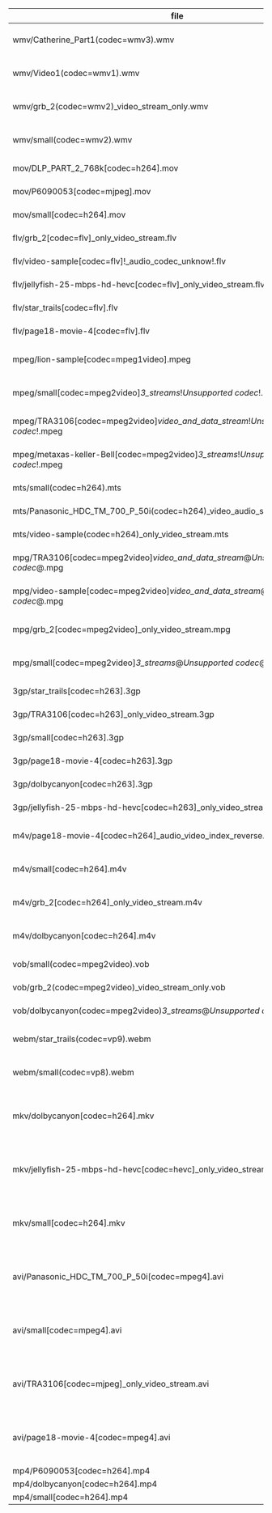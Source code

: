 | file | result |
| -------- | ---------| 
| wmv/Catherine_Part1(codec=wmv3).wmv | wmv is not supported |
| wmv/Video1(codec=wmv1).wmv | wmv is not supported |
| wmv/grb_2(codec=wmv2)_video_stream_only.wmv | wmv is not supported |
| wmv/small(codec=wmv2).wmv | wmv is not supported |
| mov/DLP_PART_2_768k[codec=h264].mov | mov is not supported |
| mov/P6090053[codec=mjpeg].mov | mov is not supported |
| mov/small[codec=h264].mov | mov is not supported |
| flv/grb_2[codec=flv]_only_video_stream.flv | flv is not supported |
| flv/video-sample[codec=flv]!_audio_codec_unknow!.flv | flv is not supported |
| flv/jellyfish-25-mbps-hd-hevc[codec=flv]_only_video_stream.flv | flv is not supported |
| flv/star_trails[codec=flv].flv | flv is not supported |
| flv/page18-movie-4[codec=flv].flv | flv is not supported |
| mpeg/lion-sample[codec=mpeg1video].mpeg | mpeg is not supported |
| mpeg/small[codec=mpeg2video]_3_streams_!_Unsupported codec_!.mpeg | mpeg is not supported |
| mpeg/TRA3106[codec=mpeg2video]_video_and_data_stream_!_Unsupported codec_!.mpeg | mpeg is not supported |
| mpeg/metaxas-keller-Bell[codec=mpeg2video]_3_streams_!_Unsupported codec_!.mpeg | mpeg is not supported |
| mts/small(codec=h264).mts | mts is not supported |
| mts/Panasonic_HDC_TM_700_P_50i(codec=h264)_video_audio_subtitles_streams.mts | mts is not supported |
| mts/video-sample(codec=h264)_only_video_stream.mts | mts is not supported |
| mpg/TRA3106[codec=mpeg2video]_video_and_data_stream_@_Unsupported codec_@.mpg | mpg is not supported |
| mpg/video-sample[codec=mpeg2video]_video_and_data_stream_@_Unsupported codec_@.mpg | mpg is not supported |
| mpg/grb_2[codec=mpeg2video]_only_video_stream.mpg | mpg is not supported |
| mpg/small[codec=mpeg2video]_3_streams_@_Unsupported codec_@.mpg | mpg is not supported |
| 3gp/star_trails[codec=h263].3gp | 3gp is not supported |
| 3gp/TRA3106[codec=h263]_only_video_stream.3gp | 3gp is not supported |
| 3gp/small[codec=h263].3gp | 3gp is not supported |
| 3gp/page18-movie-4[codec=h263].3gp | 3gp is not supported |
| 3gp/dolbycanyon[codec=h263].3gp | 3gp is not supported |
| 3gp/jellyfish-25-mbps-hd-hevc[codec=h263]_only_video_stream.3gp | 3gp is not supported |
| m4v/page18-movie-4[codec=h264]_audio_video_index_reverse.m4v | m4v is not supported |
| m4v/small[codec=h264].m4v | m4v is not supported |
| m4v/grb_2[codec=h264]_only_video_stream.m4v | m4v is not supported |
| m4v/dolbycanyon[codec=h264].m4v | m4v is not supported |
| vob/small(codec=mpeg2video).vob | vob is not supported |
| vob/grb_2(codec=mpeg2video)_video_stream_only.vob | vob is not supported |
| vob/dolbycanyon(codec=mpeg2video)_3_streams_@_Unsupported codec_@.vob | vob is not supported |
| webm/star_trails(codec=vp9).webm | webm is not supported |
| webm/small(codec=vp8).webm | webm is not supported |
| mkv/dolbycanyon[codec=h264].mkv | Container mkv does not support h265 |
| mkv/jellyfish-25-mbps-hd-hevc[codec=hevc]_only_video_stream.mkv | Container mkv does not support h265 |
| mkv/small[codec=h264].mkv | Container mkv does not support h265 |
| avi/Panasonic_HDC_TM_700_P_50i[codec=mpeg4].avi | Container avi does not support h265 |
| avi/small[codec=mpeg4].avi | Container avi does not support h265 |
| avi/TRA3106[codec=mjpeg]_only_video_stream.avi | Container avi does not support h265 |
| avi/page18-movie-4[codec=mpeg4].avi | Container avi does not support h265 |
| mp4/P6090053[codec=h264].mp4 | OK |
| mp4/dolbycanyon[codec=h264].mp4 | OK |
| mp4/small[codec=h264].mp4 | OK |

